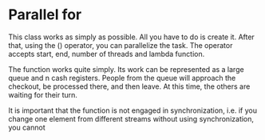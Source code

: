 # Parallel for
This class works as simply as possible. All you have to do is create it. 
After that, using the () operator, you can parallelize the task. 
The operator accepts start, end, number of threads and lambda function.  

The function works quite simply. Its work can be represented as a large queue and n cash registers. 
People from the queue will approach the checkout, be processed there, and then leave. 
At this time, the others are waiting for their turn.  

It is important that the function is not engaged in synchronization, i.e. 
if you change one element from different streams without using synchronization, you cannot